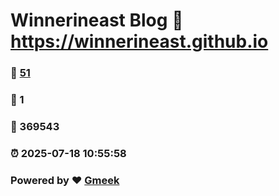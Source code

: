 # Winnerineast Blog :link: https://winnerineast.github.io 
### :page_facing_up: [51](https://winnerineast.github.io/tag.html) 
### :speech_balloon: 1 
### :hibiscus: 369543 
### :alarm_clock: 2025-07-18 10:55:58 
### Powered by :heart: [Gmeek](https://github.com/Meekdai/Gmeek)
